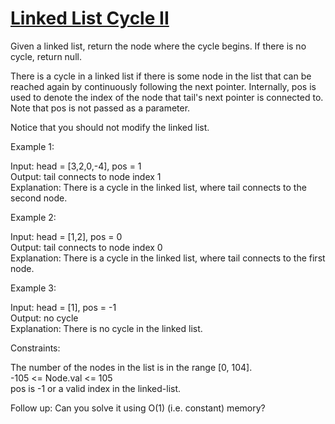 # [Linked List Cycle II](https://leetcode.com/problems/linked-list-cycle-ii/)

Given a linked list, return the node where the cycle begins. If there is no cycle, return null.  
 
There is a cycle in a linked list if there is some node in the list that can be reached again by continuously following the next pointer. Internally, pos is used to denote the index of the node that tail's next pointer is connected to. Note that pos is not passed as a parameter.  

Notice that you should not modify the linked list.  

Example 1:  

Input: head = [3,2,0,-4], pos = 1  
Output: tail connects to node index 1  
Explanation: There is a cycle in the linked list, where tail connects to the second node.  

Example 2:  

Input: head = [1,2], pos = 0  
Output: tail connects to node index 0  
Explanation: There is a cycle in the linked list, where tail connects to the first node.  

Example 3:  

Input: head = [1], pos = -1  
Output: no cycle  
Explanation: There is no cycle in the linked list.  
 

Constraints:  

The number of the nodes in the list is in the range [0, 104].  
-105 <= Node.val <= 105  
pos is -1 or a valid index in the linked-list.  
 

Follow up: Can you solve it using O(1) (i.e. constant) memory?  